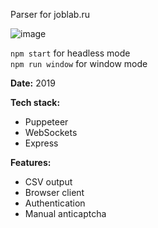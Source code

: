 Parser for joblab.ru

![image](https://user-images.githubusercontent.com/8928626/232466954-cb65bcaa-1a94-4cfe-b910-054e44cc5a9b.png)

`npm start` for headless mode<br>
`npm run window` for window mode

**Date:** 2019

**Tech stack:**<br>
- Puppeteer
- WebSockets
- Express

**Features:**<br>
- CSV output
- Browser client
- Authentication
- Manual anticaptcha